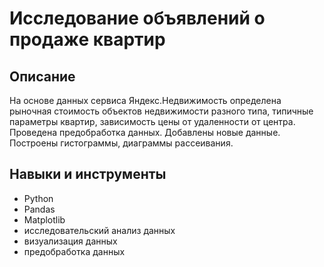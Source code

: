 # Исследование объявлений о продаже квартир

## Описание
На основе данных сервиса Яндекс.Недвижимость определена рыночная стоимость объектов недвижимости разного типа, типичные параметры квартир, зависимость цены от удаленности от центра. Проведена предобработка данных. Добавлены новые данные. Построены гистограммы, диаграммы рассеивания.

## Навыки и инструменты
- Python
- Pandas
- Matplotlib
- исследовательский анализ данных
- визуализация данных
- предобработка данных
